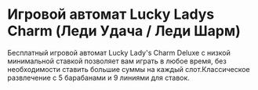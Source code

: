 # Игровой автомат Lucky Ladys Charm (Леди Удача / Леди Шарм)
Бесплатный игровой автомат Lucky Lady's Charm Deluxe с низкой минимальной ставкой позволяет вам играть в любое время, без необходимости ставить большие суммы на каждый слот.Классическое развлечение с 5 барабанами и 9 линиями для ставок. 

